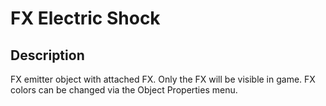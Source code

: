 # FX Electric Shock

## Description

FX emitter object with attached FX. Only the FX will be visible in game. FX colors can be changed via the Object Properties menu.
